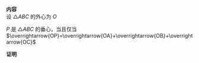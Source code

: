 **内容**  
设 $\triangle ABC$ 的外心为 $O$  
  
$P$ 是 $\triangle ABC$ 的垂心，当且仅当 $\overrightarrow{OP}=\overrightarrow{OA}+\overrightarrow{OB}+\overrightarrow{OC}$  
  
**证明**  
  
